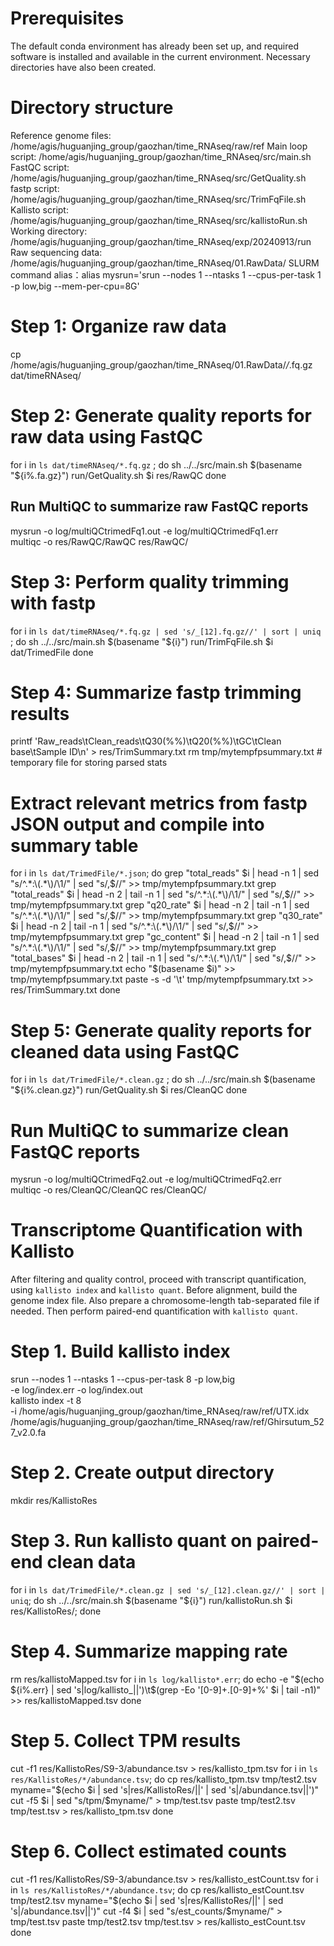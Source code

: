 # Prerequisites
The default conda environment has already been set up, and required software is installed and available in the current environment. Necessary directories have also been created.

# Directory structure
Reference genome files: /home/agis/huguanjing_group/gaozhan/time_RNAseq/raw/ref
Main loop script:       /home/agis/huguanjing_group/gaozhan/time_RNAseq/src/main.sh
FastQC script:          /home/agis/huguanjing_group/gaozhan/time_RNAseq/src/GetQuality.sh
fastp script:           /home/agis/huguanjing_group/gaozhan/time_RNAseq/src/TrimFqFile.sh
Kallisto script:        /home/agis/huguanjing_group/gaozhan/time_RNAseq/src/kallistoRun.sh
Working directory:      /home/agis/huguanjing_group/gaozhan/time_RNAseq/exp/20240913/run
Raw sequencing data: /home/agis/huguanjing_group/gaozhan/time_RNAseq/01.RawData/
SLURM command alias：alias mysrun='srun --nodes 1 --ntasks 1 --cpus-per-task 1 -p low,big --mem-per-cpu=8G'

# Step 1: Organize raw data
cp /home/agis/huguanjing_group/gaozhan/time_RNAseq/01.RawData/*/*.fq.gz dat/timeRNAseq/ 

# Step 2: Generate quality reports for raw data using FastQC
for i in `ls dat/timeRNAseq/*.fq.gz` ; do 
    sh ../../src/main.sh $(basename "${i%.fa.gz}") run/GetQuality.sh $i res/RawQC
done

## Run MultiQC to summarize raw FastQC reports
mysrun -o log/multiQCtrimedFq1.out -e log/multiQCtrimedFq1.err \
    multiqc -o res/RawQC/RawQC res/RawQC/

# Step 3: Perform quality trimming with fastp
for i in `ls dat/timeRNAseq/*.fq.gz | sed 's/_[12].fq.gz//' | sort | uniq` ; do 
    sh ../../src/main.sh $(basename "${i}") run/TrimFqFile.sh $i dat/TrimedFile
done

# Step 4: Summarize fastp trimming results
printf 'Raw_reads\tClean_reads\tQ30(%%)\tQ20(%%)\tGC\tClean base\tSample ID\n' > res/TrimSummary.txt
rm tmp/mytempfpsummary.txt   # temporary file for storing parsed stats

# Extract relevant metrics from fastp JSON output and compile into summary table
for i in `ls dat/TrimedFile/*.json`; do 
    grep "total_reads" $i | head -n 1 | sed "s/^.*:\(.*\)/\1/" | sed "s/,$//" >> tmp/mytempfpsummary.txt
    grep "total_reads" $i | head -n 2 | tail -n 1 | sed "s/^.*:\(.*\)/\1/" | sed "s/,$//" >> tmp/mytempfpsummary.txt
    grep "q20_rate" $i | head -n 2 | tail -n 1 | sed "s/^.*:\(.*\)/\1/" | sed "s/,$//" >> tmp/mytempfpsummary.txt
    grep "q30_rate" $i | head -n 2 | tail -n 1 | sed "s/^.*:\(.*\)/\1/" | sed "s/,$//" >> tmp/mytempfpsummary.txt
    grep "gc_content" $i | head -n 2 | tail -n 1 | sed "s/^.*:\(.*\)/\1/" | sed "s/,$//" >> tmp/mytempfpsummary.txt
    grep "total_bases" $i | head -n 2 | tail -n 1 | sed "s/^.*:\(.*\)/\1/" | sed "s/,$//" >> tmp/mytempfpsummary.txt
    echo "$(basename $i)" >> tmp/mytempfpsummary.txt
    paste -s -d '\t' tmp/mytempfpsummary.txt >> res/TrimSummary.txt
done

# Step 5: Generate quality reports for cleaned data using FastQC
for i in `ls dat/TrimedFile/*.clean.gz` ; do 
    sh ../../src/main.sh $(basename "${i%.clean.gz}") run/GetQuality.sh $i res/CleanQC
done

# Run MultiQC to summarize clean FastQC reports
mysrun -o log/multiQCtrimedFq2.out -e log/multiQCtrimedFq2.err \
    multiqc -o res/CleanQC/CleanQC res/CleanQC/


# Transcriptome Quantification with Kallisto
After filtering and quality control, proceed with transcript quantification, using `kallisto index` and `kallisto quant`. Before alignment, build the genome index file. Also prepare a chromosome-length tab-separated file if needed. Then perform paired-end quantification with `kallisto quant`.

# Step 1. Build kallisto index
srun --nodes 1 --ntasks 1 --cpus-per-task 8 -p low,big \
    -e log/index.err -o log/index.out \
    kallisto index -t 8 \
    -i /home/agis/huguanjing_group/gaozhan/time_RNAseq/raw/ref/UTX.idx \
    /home/agis/huguanjing_group/gaozhan/time_RNAseq/raw/ref/Ghirsutum_527_v2.0.fa

# Step 2. Create output directory
mkdir res/KallistoRes

# Step 3. Run kallisto quant on paired-end clean data
for i in `ls dat/TrimedFile/*.clean.gz | sed 's/_[12].clean.gz//' | sort | uniq`; do
    sh ../../src/main.sh $(basename "${i}") run/kallistoRun.sh $i res/KallistoRes/;
done

# Step 4. Summarize mapping rate
rm res/kallistoMapped.tsv
for i in `ls log/kallisto*.err`; do 
    echo -e "$(echo ${i%.err} | sed 's|log/kallisto_||')\t$(grep -Eo '[0-9]+.[0-9]+%' $i | tail -n1)" \
    >> res/kallistoMapped.tsv
done

# Step 5. Collect TPM results
cut -f1 res/KallistoRes/S9-3/abundance.tsv > res/kallisto_tpm.tsv
for i in `ls res/KallistoRes/*/abundance.tsv`; do
    cp res/kallisto_tpm.tsv tmp/test2.tsv
    myname="$(echo $i | sed 's|res/KallistoRes/||' | sed 's|/abundance.tsv||')"
    cut -f5 $i | sed "s/tpm/$myname/" > tmp/test.tsv
    paste tmp/test2.tsv tmp/test.tsv > res/kallisto_tpm.tsv
done

# Step 6. Collect estimated counts
cut -f1 res/KallistoRes/S9-3/abundance.tsv > res/kallisto_estCount.tsv
for i in `ls res/KallistoRes/*/abundance.tsv`; do
    cp res/kallisto_estCount.tsv tmp/test2.tsv
    myname="$(echo $i | sed 's|res/KallistoRes/||' | sed 's|/abundance.tsv||')"
    cut -f4 $i | sed "s/est_counts/$myname/" > tmp/test.tsv
    paste tmp/test2.tsv tmp/test.tsv > res/kallisto_estCount.tsv
done
